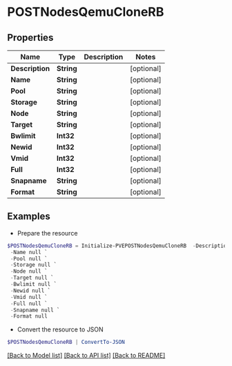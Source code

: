 # POSTNodesQemuCloneRB
## Properties

Name | Type | Description | Notes
------------ | ------------- | ------------- | -------------
**Description** | **String** |  | [optional] 
**Name** | **String** |  | [optional] 
**Pool** | **String** |  | [optional] 
**Storage** | **String** |  | [optional] 
**Node** | **String** |  | [optional] 
**Target** | **String** |  | [optional] 
**Bwlimit** | **Int32** |  | [optional] 
**Newid** | **Int32** |  | [optional] 
**Vmid** | **Int32** |  | [optional] 
**Full** | **Int32** |  | [optional] 
**Snapname** | **String** |  | [optional] 
**Format** | **String** |  | [optional] 

## Examples

- Prepare the resource
```powershell
$POSTNodesQemuCloneRB = Initialize-PVEPOSTNodesQemuCloneRB  -Description null `
 -Name null `
 -Pool null `
 -Storage null `
 -Node null `
 -Target null `
 -Bwlimit null `
 -Newid null `
 -Vmid null `
 -Full null `
 -Snapname null `
 -Format null
```

- Convert the resource to JSON
```powershell
$POSTNodesQemuCloneRB | ConvertTo-JSON
```

[[Back to Model list]](../README.md#documentation-for-models) [[Back to API list]](../README.md#documentation-for-api-endpoints) [[Back to README]](../README.md)

